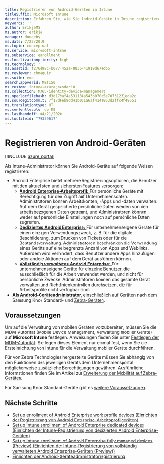 ```yaml
---
title: Registrieren von Android-Geräten in Intune
titleSuffix: Microsoft Intune
description: Erfahren Sie, wie Sie Android-Geräte in Intune registrieren.
keywords: ''
author: ErikjeMS
ms.author: erikje
manager: dougeby
ms.date: 7/23/2019
ms.topic: conceptual
ms.service: microsoft-intune
ms.subservice: enrollment
ms.localizationpriority: high
ms.technology: ''
ms.assetid: f276d98c-b077-452a-8835-41919d674db5
ms.reviewer: chmaguir
ms.suite: ems
search.appverid: MET150
ms.custom: intune-azure;seodec18
ms.collection: M365-identity-device-management
ms.openlocfilehash: d3d179af4a531134a543b070e5e70731231eda2c
ms.sourcegitcommit: 7f17d6eb9dd41b031a6af4148863d2ffc4f49551
ms.translationtype: HT
ms.contentlocale: de-DE
ms.lasthandoff: 04/21/2020
ms.locfileid: "79339617"
---
```

# <a name="enroll-android-devices"></a>Registrieren von Android-Geräten

[!INCLUDE [azure_portal](../includes/azure_portal.md)]

Als Intune-Administrator können Sie Android-Geräte auf folgende Weisen registrieren:
- Android Enterprise bietet mehrere Registrierungsoptionen, die Benutzer mit den aktuellsten und sichersten Features versorgen:
    - [**Android Enterprise-Arbeitsprofil:** ](android-work-profile-enroll.md) Für persönliche Geräte mit Berechtigung für den Zugriff auf Unternehmensdaten. Administratoren können Arbeitskonten, -Apps und -daten verwalten. Auf dem Gerät gespeicherte persönliche Daten werden von den arbeitsbezogenen Daten getrennt, und Administratoren können weder auf persönliche Einstellungen noch auf persönliche Daten zugreifen. 
    - [**Dediziertes Android Enterprise:** ](android-kiosk-enroll.md) Für unternehmenseigene Geräte für einen einzigen Verwendungszweck, z. B. für die digitale Beschilderung, zum Drucken von Tickets oder für die Bestandsverwaltung. Administratoren beschränken die Verwendung eines Geräts auf eine begrenzte Anzahl von Apps und Weblinks. Außerdem wird verhindert, dass Benutzer andere Apps hinzufügen oder andere Aktionen auf dem Gerät ausführen können.
    - [**Vollständig verwaltetes Android Enterprise:** ](android-fully-managed-enroll.md) Für unternehmenseigene Geräte für einzelne Benutzer, die ausschließlich für die Arbeit verwendet werden, und nicht für persönliche Zwecke. Administratoren können das gesamte Gerät verwalten und Richtlinienkontrollen durchsetzen, die für Arbeitsprofile nicht verfügbar sind. 
- [**Als Android-Geräteadministrator**](android-enroll-device-administrator.md), einschließlich auf Geräten nach dem Samsung Knox Standard- und [Zebra-Geräten](../configuration/android-zebra-mx-overview.md). 

## <a name="prerequisites"></a>Voraussetzungen

Um auf die Verwaltung von mobilen Geräten vorzubereiten, müssen Sie die MDM-Autorität (Mobile Device Management, Verwaltung mobiler Geräte) auf **Microsoft Intune** festlegen. Anweisungen finden Sie unter [Festlegen der MDM-Autorität](../fundamentals/mdm-authority-set.md). Sie legen dieses Element nur einmal fest, wenn Sie die Ersteinrichtung von Intune für die Verwaltung mobiler Geräte durchführen.

Für von Zebra Technologies hergestellte Geräte müssen Sie abhängig von den Funktionen des jeweiligen Geräts dem Unternehmensportal möglicherweise zusätzliche Berechtigungen gewähren. Ausführliche Informationen finden Sie im Artikel zur [Erweiterung der Mobilität auf Zebra-Geräten](../configuration/android-zebra-mx-overview.md).

Für Samsung Knox Standard-Geräte gibt es [weitere Voraussetzungen](android-samsung-knox-mobile-enroll.md).

## <a name="next-steps"></a>Nächste Schritte

- [Set up enrollment of Android Enterprise work profile devices (Einrichten der Registrierung von Android Enterprise-Arbeitsprofilgeräten)](android-work-profile-enroll.md)
- [Set up Intune enrollment of Android Enterprise dedicated devices (Einrichten der Intune-Registrierung von dedizierten Android Enterprise-Geräten)](android-kiosk-enroll.md)
- [Set up Intune enrollment of Android Enterprise fully managed devices (Preview) (Einrichten der Intune-Registrierung von vollständig verwalteten Android Enterprise-Geräten (Preview))](android-fully-managed-enroll.md)
- [Einrichten der Android-Geräteadministratorregistrierung](android-enroll-device-administrator.md)

